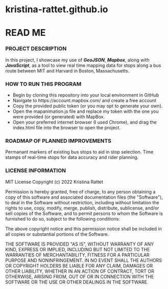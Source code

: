 # kristina-rattet.github.io

<!DOCTYPE html>

<h1>READ ME</h1>

<h3>PROJECT DESCRIPTION</h3>
<p>In this project, I showcase my use of <i><b>GeoJSON</b></i>, <i><b>Mapbox</b></i>, along with <i><b>JavaScript</i></b>, as a tool to view real time mapping data for stops along a bus route between MIT and Harvard in Boston, Massachusetts.</p>

<h3>HOW TO RUN THIS PROGRAM</h3>
<ul>
<li>Begin by cloning this repository into your local environment in GitHub</li>
<li>Navigate to https://account.mapbox.com/ and create a free account</li>
<li>Copy the provided public token (or you may opt to generate your own).</li>
<li>Open the mapanimation.js file and replace my token with the one you were provided (or generated) with MapBox.</li>
<li>Open your preferred internet browser (I used Chrome), and drag the index.html file into the browser to open the project.</li>
</ul>

<h3>ROADMAP OF PLANNED IMPROVEMENTS</h3>
<p>Permanant markers of existing bus stops to aid in stop selection. Time stamps of real-time stops for data accuracy and rider planning.</p>

<h3>LICENSE INFORMATION</h3>
MIT License
Copyright (c) 2022 Kristina Rattet

Permission is hereby granted, free of charge, to any person obtaining a copy of this software and associated documentation files (the "Software"), to deal in the Software without restriction, including without limitation the rights to use, copy, modify, merge, publish, distribute, sublicense, and/or sell copies of the Software, and to permit persons to whom the Software is furnished to do so, subject to the following conditions:

The above copyright notice and this permission notice shall be included in all copies or substantial portions of the Software.

THE SOFTWARE IS PROVIDED "AS IS", WITHOUT WARRANTY OF ANY KIND, EXPRESS OR IMPLIED, INCLUDING BUT NOT LIMITED TO THE WARRANTIES OF MERCHANTABILITY, FITNESS FOR A PARTICULAR PURPOSE AND NONINFRINGEMENT. IN NO EVENT SHALL THE
AUTHORS OR COPYRIGHT HOLDERS BE LIABLE FOR ANY CLAIM, DAMAGES OR OTHER LIABILITY, WHETHER IN AN ACTION OF CONTRACT, TORT OR OTHERWISE, ARISING FROM, OUT OF OR IN CONNECTION WITH THE SOFTWARE OR THE USE OR OTHER DEALINGS IN THE SOFTWARE.

